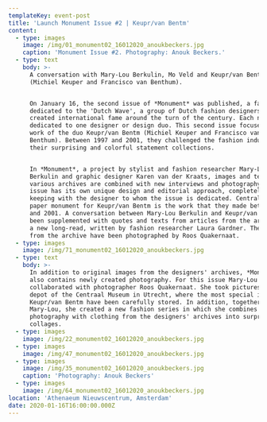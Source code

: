 ```yaml
---
templateKey: event-post
title: 'Launch Monument Issue #2 | Keupr/van Bentm'
content:
  - type: images
    image: /img/01_monument02_16012020_anoukbeckers.jpg
    caption: 'Monument Issue #2. Photography: Anouk Beckers.'
  - type: text
    body: >-
      A conversation with Mary-Lou Berkulin, Mo Veld and Keupr/van Bentm
      (Michiel Keuper and Francisco van Benthum).


      On January 16, the second issue of *Monument* was published, a fanzine
      dedicated to the 'Dutch Wave', a group of Dutch fashion designers who
      created international fame around the turn of the century. Each number is
      dedicated to one designer or design duo. This second issue focuses on the
      work of the duo Keupr/van Bentm (Michiel Keuper and Francisco van
      Benthum). Between 1997 and 2001, they challenged the fashion industry with
      their surprising and colorful statement collections.


      In *Monument*, a project by stylist and fashion researcher Mary-Lou
      Berkulin and graphic designer Karen van der Kraats, images and texts from
      various archives are combined with new interviews and photography. Each
      issue has its own unique design and editorial approach, completely in
      keeping with the designer to whom the issue is dedicated. Central to this
      paper monument for Keupr/van Bentm is the work that they made between 1997
      and 2001. A conversation between Mary-Lou Berkulin and Keupr/van Bentm has
      been supplemented with quotes and texts from articles from the archive and
      a new long-read, written by fashion researcher Laura Gardner. The items
      from the archive have been photographed by Roos Quakernaat.
  - type: images
    image: /img/71_monument02_16012020_anoukbeckers.jpg
  - type: text
    body: >-
      In addition to original images from the designers' archives, *Monument*
      also contains newly created photography. For this issue Mary-Lou Berkulin
      collaborated with photographer Roos Quakernaat. She took pictures in the
      depot of the Centraal Museum in Utrecht, where the most special items from
      Keupr/van Bentm have been carefully stored. In addition, together with
      Mary-Lou, she created a new fashion series in which she combines her own
      photography with clothing from the designers' archives into surprising
      collages.
  - type: images
    image: /img/22_monument02_16012020_anoukbeckers.jpg
  - type: images
    image: /img/47_monument02_16012020_anoukbeckers.jpg
  - type: images
    image: /img/35_monument02_16012020_anoukbeckers.jpg
    caption: 'Photography: Anouk Beckers'
  - type: images
    image: /img/64_monument02_16012020_anoukbeckers.jpg
location: 'Athenaeum Nieuwscentrum, Amsterdam'
date: 2020-01-16T16:00:00.000Z
---
```

